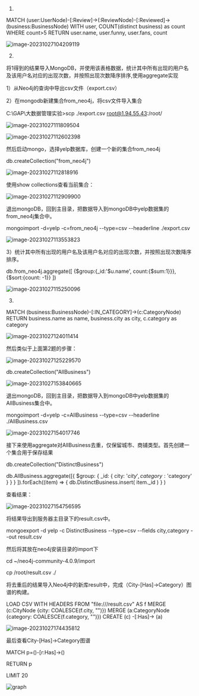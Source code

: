1.

MATCH (user:UserNode)-[:Review]->(:ReviewNode)-[:Reviewed]->(business:BusinessNode)
WITH user, COUNT(distinct business) as count
WHERE count>5
RETURN user.name, user.funny, user.fans, count

![image-20231027104209119](C:\Users\xiaoy\AppData\Roaming\Typora\typora-user-images\image-20231027104209119.png)

2.

将1得到的结果导入MongoDB，并使用该表格数据，统计其中所有出现的用户名及该用户名对应的出现次数，并按照出现次数降序排序,使用aggregate实现

1）从Neo4j的查询中导出csv文件（export.csv）

2）在mongodb新建集合from_neo4j，将csv文件导入集合

C:\GAP\大数据管理实验>scp ./export.csv root@1.94.55.43:/root/

![image-20231027111809504](C:\Users\xiaoy\AppData\Roaming\Typora\typora-user-images\image-20231027111809504.png)

![image-20231027112602398](C:\Users\xiaoy\AppData\Roaming\Typora\typora-user-images\image-20231027112602398.png)

然后启动mongo，选择yelp数据库，创建一个新的集合from_neo4j

db.createCollection("from_neo4j")

![image-20231027112818916](C:\Users\xiaoy\AppData\Roaming\Typora\typora-user-images\image-20231027112818916.png)

使用show collections查看当前集合：

![image-20231027112909900](C:\Users\xiaoy\AppData\Roaming\Typora\typora-user-images\image-20231027112909900.png)

退出mongoDB，回到主目录，把数据导入到mongoDB中yelp数据集的from_neo4j集合中。

mongoimport -d=yelp -c=from_neo4j --type=csv --headerline ./export.csv

![image-20231027113553823](C:\Users\xiaoy\AppData\Roaming\Typora\typora-user-images\image-20231027113553823.png)

3）统计其中所有出现的用户名及该用户名对应的出现次数，并按照出现次数降序排序。

db.from_neo4j.aggregate([
{$group:{_id:'$u.name', count:{$sum:1}}},
{$sort:{count: -1}}
])

![image-20231027115250096](C:\Users\xiaoy\AppData\Roaming\Typora\typora-user-images\image-20231027115250096.png)

3.

MATCH (business:BusinessNode)-[:IN_CATEGORY]->(c:CategoryNode)
RETURN business.name as name, business.city as city, c.category as category

![image-20231027124011414](C:\Users\xiaoy\AppData\Roaming\Typora\typora-user-images\image-20231027124011414.png)

然后类似于上面第2题的步骤：

![image-20231027125229570](C:\Users\xiaoy\AppData\Roaming\Typora\typora-user-images\image-20231027125229570.png)

db.createCollection("AllBusiness")

![image-20231027153840665](C:\Users\xiaoy\AppData\Roaming\Typora\typora-user-images\image-20231027153840665.png)

退出mongoDB，回到主目录，把数据导入到mongoDB中yelp数据集的AllBusiness集合中。

mongoimport -d=yelp -c=AllBusiness --type=csv --headerline ./AllBusiness.csv

![image-20231027154017746](C:\Users\xiaoy\AppData\Roaming\Typora\typora-user-images\image-20231027154017746.png)

接下来使用aggregate对AllBusiness去重，仅保留城市、商铺类型。首先创建一个集合用于保存结果

db.createCollection("DistinctBusiness")

db.AllBusiness.aggregate([{ $group: { _id: { city: '$city', category: '$category' } } } ]).forEach((item) => { db.DistinctBusiness.insert( item._id ) } )

查看结果：

![image-20231027154756595](C:\Users\xiaoy\AppData\Roaming\Typora\typora-user-images\image-20231027154756595.png)

将结果导出到服务器主目录下的result.csv中。

mongoexport -d yelp -c DistinctBusiness --type=csv --fields city,category --out result.csv

然后将其放在neo4j安装目录的import下

cd ~/neo4j-community-4.0.9/import

cp /root/result.csv ./

将去重后的结果导入Neo4j中的新库result中，完成（City-[Has]->Category）图谱的构建。

LOAD CSV WITH HEADERS FROM "file:///result.csv" AS f
MERGE (c:CityNode {city: COALESCE(f.city, "")})
MERGE (a:CategoryNode {category: COALESCE(f.category, "")})
CREATE (c) -[:Has]-> (a)

![image-20231027174435812](C:\Users\xiaoy\AppData\Roaming\Typora\typora-user-images\image-20231027174435812.png)

最后查看City-[Has]->Category图谱

MATCH p=()-[r:Has]->()

RETURN p

LIMIT 20

![graph](C:\Users\xiaoy\Downloads\graph.svg)
